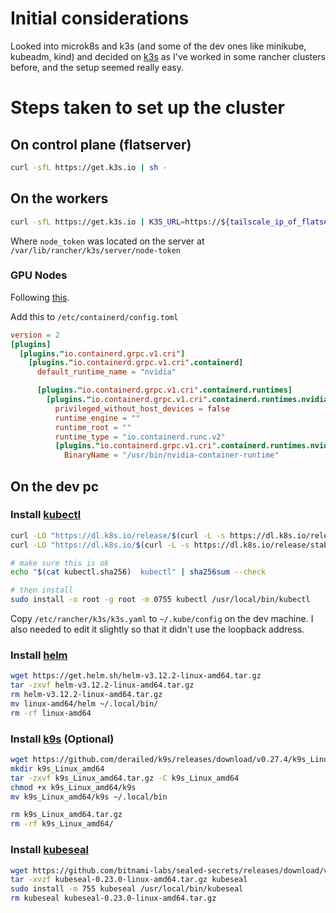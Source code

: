 # Initial considerations

Looked into microk8s and k3s (and some of the dev ones like minikube, kubeadm, kind) and decided on [k3s](https://k3s.io/) as I've worked in some rancher clusters before, and the setup seemed really easy.

# Steps taken to set up the cluster

## On control plane (flatserver)

```sh
curl -sfL https://get.k3s.io | sh -
```

## On the workers

```sh
curl -sfL https://get.k3s.io | K3S_URL=https://${tailscale_ip_of_flatserver}:6443 K3S_TOKEN=${node_token} sh -
```

Where `node_token` was located on the server at `/var/lib/rancher/k3s/server/node-token`

### GPU Nodes

Following [this](https://github.com/NVIDIA/k8s-device-plugin#quick-start).

Add this to `/etc/containerd/config.toml`

```toml
version = 2
[plugins]
  [plugins."io.containerd.grpc.v1.cri"]
    [plugins."io.containerd.grpc.v1.cri".containerd]
      default_runtime_name = "nvidia"

      [plugins."io.containerd.grpc.v1.cri".containerd.runtimes]
        [plugins."io.containerd.grpc.v1.cri".containerd.runtimes.nvidia]
          privileged_without_host_devices = false
          runtime_engine = ""
          runtime_root = ""
          runtime_type = "io.containerd.runc.v2"
          [plugins."io.containerd.grpc.v1.cri".containerd.runtimes.nvidia.options]
            BinaryName = "/usr/bin/nvidia-container-runtime"
```

## On the dev pc

### Install [kubectl](https://kubernetes.io/docs/tasks/tools/install-kubectl-linux/)

```sh
curl -LO "https://dl.k8s.io/release/$(curl -L -s https://dl.k8s.io/release/stable.txt)/bin/linux/amd64/kubectl"
curl -LO "https://dl.k8s.io/$(curl -L -s https://dl.k8s.io/release/stable.txt)/bin/linux/amd64/kubectl.sha256"

# make sure this is ok
echo "$(cat kubectl.sha256)  kubectl" | sha256sum --check

# then install
sudo install -o root -g root -m 0755 kubectl /usr/local/bin/kubectl
```

Copy `/etc/rancher/k3s/k3s.yaml` to `~/.kube/config` on the dev machine. I also needed to edit it slightly so that it didn't use the loopback address.

### Install [helm](https://helm.sh/docs/intro/install/)

```sh
wget https://get.helm.sh/helm-v3.12.2-linux-amd64.tar.gz
tar -zxvf helm-v3.12.2-linux-amd64.tar.gz
rm helm-v3.12.2-linux-amd64.tar.gz
mv linux-amd64/helm ~/.local/bin/
rm -rf linux-amd64
```

### Install [k9s](https://k9scli.io/topics/install/) (Optional)

```sh
wget https://github.com/derailed/k9s/releases/download/v0.27.4/k9s_Linux_amd64.tar.gz
mkdir k9s_Linux_amd64
tar -zxvf k9s_Linux_amd64.tar.gz -C k9s_Linux_amd64
chmod +x k9s_Linux_amd64/k9s
mv k9s_Linux_amd64/k9s ~/.local/bin

rm k9s_Linux_amd64.tar.gz
rm -rf k9s_Linux_amd64/
```

### Install [kubeseal](https://github.com/bitnami-labs/sealed-secrets#linux)

```sh
wget https://github.com/bitnami-labs/sealed-secrets/releases/download/v0.23.0/kubeseal-0.23.0-linux-amd64.tar.gz
tar -xvzf kubeseal-0.23.0-linux-amd64.tar.gz kubeseal
sudo install -m 755 kubeseal /usr/local/bin/kubeseal
rm kubeseal kubeseal-0.23.0-linux-amd64.tar.gz
```
